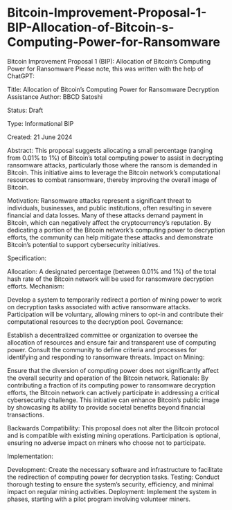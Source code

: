 # Bitcoin-Improvement-Proposal-1-BIP-Allocation-of-Bitcoin-s-Computing-Power-for-Ransomware
Bitcoin Improvement Proposal 1 (BIP): Allocation of Bitcoin’s Computing Power for Ransomware
Please note, this was written with the help of ChatGPT:

Title: Allocation of Bitcoin’s Computing Power for Ransomware 
Decryption Assistance
Author: BBCD Satoshi

Status: Draft

Type: Informational BIP

Created: 21 June 2024

Abstract: This proposal suggests allocating a small percentage (ranging from 0.01% to 1%) of Bitcoin’s total computing power to assist in decrypting ransomware attacks, particularly those where the ransom is demanded in Bitcoin. This initiative aims to leverage the Bitcoin network’s computational resources to combat ransomware, thereby improving the overall image of Bitcoin.

Motivation: Ransomware attacks represent a significant threat to individuals, businesses, and public institutions, often resulting in severe financial and data losses. Many of these attacks demand payment in Bitcoin, which can negatively affect the cryptocurrency’s reputation. By dedicating a portion of the Bitcoin network’s computing power to decryption efforts, the community can help mitigate these attacks and demonstrate Bitcoin’s potential to support cybersecurity initiatives.

Specification:

Allocation: A designated percentage (between 0.01% and 1%) of the total hash rate of the Bitcoin network will be used for ransomware decryption efforts.
Mechanism:

Develop a system to temporarily redirect a portion of mining power to work on decryption tasks associated with active ransomware attacks.
Participation will be voluntary, allowing miners to opt-in and contribute their computational resources to the decryption pool.
Governance:

Establish a decentralized committee or organization to oversee the allocation of resources and ensure fair and transparent use of computing power.
Consult the community to define criteria and processes for identifying and responding to ransomware threats.
Impact on Mining:

Ensure that the diversion of computing power does not significantly affect the overall security and operation of the Bitcoin network.
Rationale: By contributing a fraction of its computing power to ransomware decryption efforts, the Bitcoin network can actively participate in addressing a critical cybersecurity challenge. This initiative can enhance Bitcoin’s public image by showcasing its ability to provide societal benefits beyond financial transactions.

Backwards Compatibility: This proposal does not alter the Bitcoin protocol and is compatible with existing mining operations. Participation is optional, ensuring no adverse impact on miners who choose not to participate.

Implementation:

Development: Create the necessary software and infrastructure to facilitate the redirection of computing power for decryption tasks.
Testing: Conduct thorough testing to ensure the system’s security, efficiency, and minimal impact on regular mining activities.
Deployment: Implement the system in phases, starting with a pilot program involving volunteer miners.

